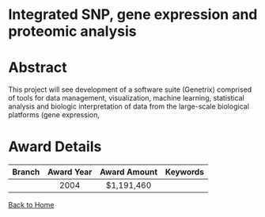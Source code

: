 
Integrated SNP, gene expression and proteomic analysis
======================================================

# Abstract


This project will see development of a software suite (Genetrix) comprised of tools for data management, visualization, machine learning, statistical analysis and biologic interpretation of data from the large-scale biological platforms (gene expression,  

# Award Details

|Branch|Award Year|Award Amount|Keywords|
| :---: | :---: | :---: | :---: |
||2004|$1,191,460||
  
  


[Back to Home](https://github.com/chrischow/dod_sbir_awards#1823)